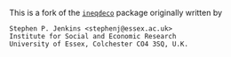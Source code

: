 This is a fork of the [`ineqdeco`](http://fmwww.bc.edu/repec/bocode/i/ineqdeco.html) package originally written by

    Stephen P. Jenkins <stephenj@essex.ac.uk>
    Institute for Social and Economic Research
    University of Essex, Colchester CO4 3SQ, U.K.
